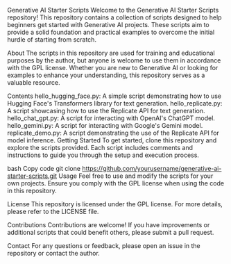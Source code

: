 Generative AI Starter Scripts
Welcome to the Generative AI Starter Scripts repository! This repository contains a collection of scripts designed to help beginners get started with Generative AI projects. These scripts aim to provide a solid foundation and practical examples to overcome the initial hurdle of starting from scratch.

About
The scripts in this repository are used for training and educational purposes by the author, but anyone is welcome to use them in accordance with the GPL license. Whether you are new to Generative AI or looking for examples to enhance your understanding, this repository serves as a valuable resource.

Contents
hello_hugging_face.py: A simple script demonstrating how to use Hugging Face's Transformers library for text generation.
hello_replicate.py: A script showcasing how to use the Replicate API for text generation.
hello_chat_gpt.py: A script for interacting with OpenAI's ChatGPT model.
hello_gemini.py: A script for interacting with Google's Gemini model.
replicate_demo.py: A script demonstrating the use of the Replicate API for model inference.
Getting Started
To get started, clone this repository and explore the scripts provided. Each script includes comments and instructions to guide you through the setup and execution process.

bash
Copy code
git clone https://github.com/yourusername/generative-ai-starter-scripts.git
Usage
Feel free to use and modify the scripts for your own projects. Ensure you comply with the GPL license when using the code in this repository.

License
This repository is licensed under the GPL license. For more details, please refer to the LICENSE file.

Contributions
Contributions are welcome! If you have improvements or additional scripts that could benefit others, please submit a pull request.

Contact
For any questions or feedback, please open an issue in the repository or contact the author.

